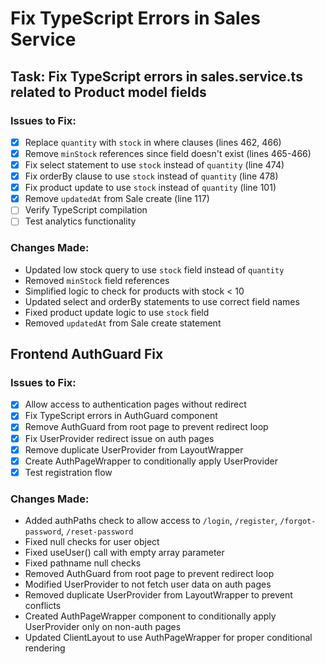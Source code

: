 # Fix TypeScript Errors in Sales Service

## Task: Fix TypeScript errors in sales.service.ts related to Product model fields

### Issues to Fix:
- [x] Replace `quantity` with `stock` in where clauses (lines 462, 466)
- [x] Remove `minStock` references since field doesn't exist (lines 465-466)
- [x] Fix select statement to use `stock` instead of `quantity` (line 474)
- [x] Fix orderBy clause to use `stock` instead of `quantity` (line 478)
- [x] Fix product update to use `stock` instead of `quantity` (line 101)
- [x] Remove `updatedAt` from Sale create (line 117)
- [ ] Verify TypeScript compilation
- [ ] Test analytics functionality

### Changes Made:
- Updated low stock query to use `stock` field instead of `quantity`
- Removed `minStock` field references
- Simplified logic to check for products with stock < 10
- Updated select and orderBy statements to use correct field names
- Fixed product update logic to use `stock` field
- Removed `updatedAt` from Sale create statement

## Frontend AuthGuard Fix

### Issues to Fix:
- [x] Allow access to authentication pages without redirect
- [x] Fix TypeScript errors in AuthGuard component
- [x] Remove AuthGuard from root page to prevent redirect loop
- [x] Fix UserProvider redirect issue on auth pages
- [x] Remove duplicate UserProvider from LayoutWrapper
- [x] Create AuthPageWrapper to conditionally apply UserProvider
- [x] Test registration flow

### Changes Made:
- Added authPaths check to allow access to `/login`, `/register`, `/forgot-password`, `/reset-password`
- Fixed null checks for user object
- Fixed useUser() call with empty array parameter
- Fixed pathname null checks
- Removed AuthGuard from root page to prevent redirect loop
- Modified UserProvider to not fetch user data on auth pages
- Removed duplicate UserProvider from LayoutWrapper to prevent conflicts
- Created AuthPageWrapper component to conditionally apply UserProvider only on non-auth pages
- Updated ClientLayout to use AuthPageWrapper for proper conditional rendering
